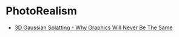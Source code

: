 # PhotoRealism
- [3D Gaussian Splatting - Why Graphics Will Never Be The Same](https://youtu.be/HVv_IQKlafQ)
